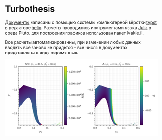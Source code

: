 # Turbothesis

[Документы](https://github.com/ArtemChandragupta/Turbothesis) написаны с помощью системы компьютерной вёрстки [typst](https://typst.app/) в редакторе [helix](https://helix-editor.com/). Расчеты проводились инструментами языка [Julia](https://julialang.org/) в среде [Pluto](https://plutojl.org/), для построения графиков использован пакет [Makie.jl](https://docs.makie.org/stable/).

Все расчеты автоматизированны, при изменении любых данных вводить всё заново не придётся - все числа в документах представлены в виде переменных.

![image](./Turbine-reverse-swirl/supplementaries/Ocunev/assets/var.svg)
